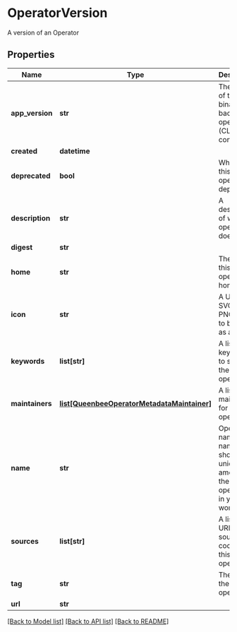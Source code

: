 # OperatorVersion

A version of an Operator
## Properties
Name | Type | Description | Notes
------------ | ------------- | ------------- | -------------
**app_version** | **str** | The version of the app binary backing the operator (CLI tool or container) | [optional] 
**created** | **datetime** |  | 
**deprecated** | **bool** | Whether this operator is deprecated | [optional] 
**description** | **str** | A description of what this operator does | [optional] 
**digest** | **str** |  | 
**home** | **str** | The URL of this operator home page | [optional] 
**icon** | **str** | A URL to an SVG or PNG image to be used as an icon | [optional] 
**keywords** | **list[str]** | A list of keywords to search the operator by | [optional] 
**maintainers** | [**list[QueenbeeOperatorMetadataMaintainer]**](QueenbeeOperatorMetadataMaintainer.md) | A list of maintainers for the operator | [optional] 
**name** | **str** | Operator name. This name should be unique among all the operators in your workflow. | 
**sources** | **list[str]** | A list of URLs to source code for this operator | [optional] 
**tag** | **str** | The tag of the operator | 
**url** | **str** |  | 

[[Back to Model list]](../README.md#documentation-for-models) [[Back to API list]](../README.md#documentation-for-api-endpoints) [[Back to README]](../README.md)


